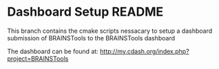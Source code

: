 # Dashboard Setup README

This branch contains the cmake scripts nessacary to setup a dashboard submission of BRAINSTools to the BRAINSTools dashboard

The dashboard can be found at:
http://my.cdash.org/index.php?project=BRAINSTools
